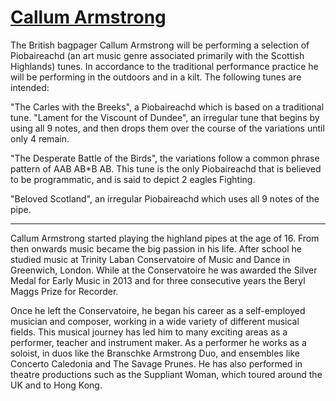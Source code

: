# [Callum Armstrong](https://callumarmstrong.co.uk/)

The British bagpager Callum Armstrong will be performing a selection of Piobaireachd (an art music genre associated primarily with the Scottish Highlands) tunes. In accordance to the traditional performance practice he will be performing in the outdoors and in a kilt. The following tunes are intended:

"The Carles with the Breeks", a Piobaireachd which is based on a traditional tune. "Lament for the Viscount of Dundee", an irregular tune that begins by using all 9 notes, and then drops them over the course of the variations until only 4 remain.

"The Desperate Battle of the Birds", the variations follow a common phrase pattern of AAB AB\*B AB. This tune is the only Piobaireachd that is believed to be programmatic, and is said to depict 2 eagles Fighting.

"Beloved Scotland", an irregular Piobaireachd which uses all 9 notes of the pipe.

---

Callum Armstrong started playing the highland pipes at the age of 16. From then onwards music became the big passion in his life. After school he studied music at Trinity Laban Conservatoire of Music and Dance in Greenwich, London. While at the Conservatoire he was awarded the Silver Medal for Early Music in 2013 and for three consecutive years the Beryl Maggs Prize for Recorder.

Once he left the Conservatoire, he began his career as a self-employed musician and composer, working in a wide variety of different musical fields. This musical journey has led him to many exciting areas as a performer, teacher and instrument maker. As a performer he works as a soloist, in duos like the Branschke Armstrong Duo, and ensembles like Concerto Caledonia and The Savage Prunes. He has also performed in theatre productions such as the Suppliant Woman, which toured around the UK and to Hong Kong.
